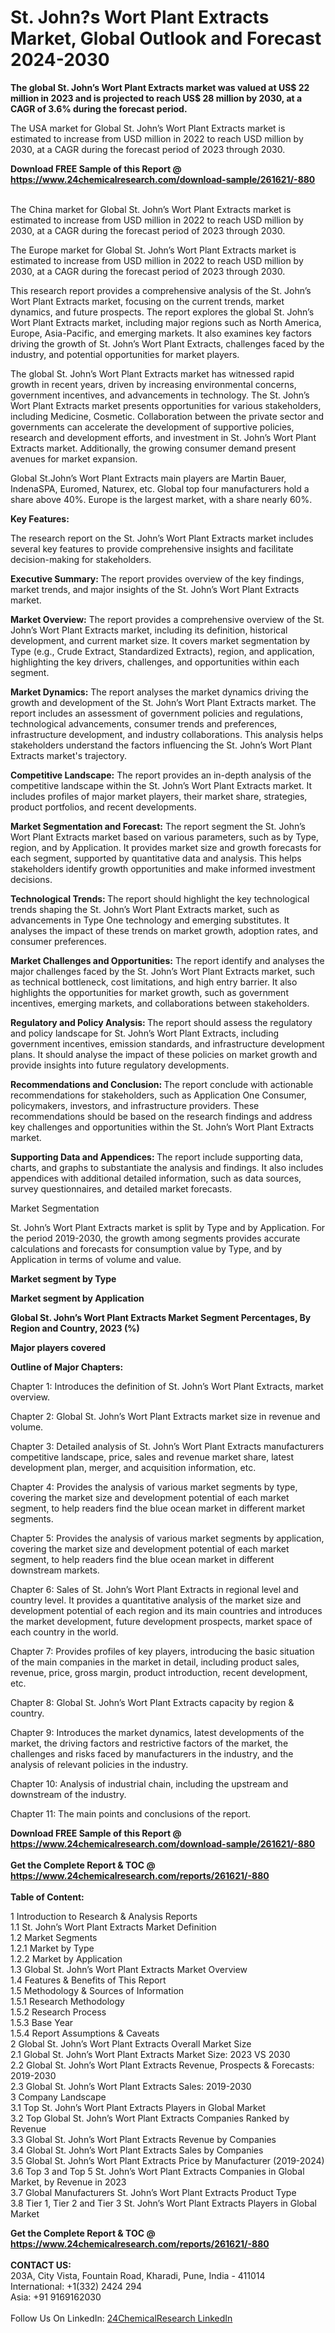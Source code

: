 <h1>St. John?s Wort Plant Extracts Market, Global Outlook and Forecast 2024-2030</h1><p><strong>The global St. John’s Wort Plant Extracts market was valued at US$ 22 million in 2023 and is projected to reach US$ 28 million by 2030, at a CAGR of 3.6% during the forecast period.</strong></p><p>
</p><p>The USA market for Global St. John’s Wort Plant Extracts market is estimated to increase from USD million in 2022 to reach USD million by 2030, at a CAGR during the forecast period of 2023 through 2030.</p><div><b>Download FREE Sample of this Report @ 
            <a href="https://www.24chemicalresearch.com/download-sample/261621/-880">
            https://www.24chemicalresearch.com/download-sample/261621/-880</a></b></div><br><p>
</p><p>The China market for Global St. John’s Wort Plant Extracts market is estimated to increase from USD million in 2022 to reach USD million by 2030, at a CAGR during the forecast period of 2023 through 2030.</p><p>
</p><p>The Europe market for Global St. John’s Wort Plant Extracts market is estimated to increase from USD million in 2022 to reach USD million by 2030, at a CAGR during the forecast period of 2023 through 2030.</p><p>
</p><p>This research report provides a comprehensive analysis of the St. John’s Wort Plant Extracts market, focusing on the current trends, market dynamics, and future prospects. The report explores the global St. John’s Wort Plant Extracts market, including major regions such as North America, Europe, Asia-Pacific, and emerging markets. It also examines key factors driving the growth of St. John’s Wort Plant Extracts, challenges faced by the industry, and potential opportunities for market players.</p><p>
The global St. John’s Wort Plant Extracts market has witnessed rapid growth in recent years, driven by increasing environmental concerns, government incentives, and advancements in technology. The St. John’s Wort Plant Extracts market presents opportunities for various stakeholders, including Medicine, Cosmetic. Collaboration between the private sector and governments can accelerate the development of supportive policies, research and development efforts, and investment in St. John’s Wort Plant Extracts market. Additionally, the growing consumer demand present avenues for market expansion.</p><p>
Global St.John’s Wort Plant Extracts main players are Martin Bauer, IndenaSPA, Euromed, Naturex, etc. Global top four manufacturers hold a share above 40%. Europe is the largest market, with a share nearly 60%.</p><p>
<strong>Key Features:</strong></p><p>
The research report on the St. John’s Wort Plant Extracts market includes several key features to provide comprehensive insights and facilitate decision-making for stakeholders.</p><p>
<strong>Executive Summary: </strong>The report provides overview of the key findings, market trends, and major insights of the St. John’s Wort Plant Extracts market.</p><p>
<strong>Market Overview:</strong> The report provides a comprehensive overview of the St. John’s Wort Plant Extracts market, including its definition, historical development, and current market size. It covers market segmentation by Type (e.g., Crude Extract, Standardized Extracts), region, and application, highlighting the key drivers, challenges, and opportunities within each segment.</p><p>
<strong>Market Dynamics:</strong> The report analyses the market dynamics driving the growth and development of the St. John’s Wort Plant Extracts market. The report includes an assessment of government policies and regulations, technological advancements, consumer trends and preferences, infrastructure development, and industry collaborations. This analysis helps stakeholders understand the factors influencing the St. John’s Wort Plant Extracts market's trajectory.</p><p>
<strong>Competitive Landscape:</strong> The report provides an in-depth analysis of the competitive landscape within the St. John’s Wort Plant Extracts market. It includes profiles of major market players, their market share, strategies, product portfolios, and recent developments.</p><p>
<strong>Market Segmentation and Forecast:</strong> The report segment the St. John’s Wort Plant Extracts market based on various parameters, such as by Type, region, and by Application. It provides market size and growth forecasts for each segment, supported by quantitative data and analysis. This helps stakeholders identify growth opportunities and make informed investment decisions.</p><p>
<strong>Technological Trends: </strong>The report should highlight the key technological trends shaping the St. John’s Wort Plant Extracts market, such as advancements in Type One technology and emerging substitutes. It analyses the impact of these trends on market growth, adoption rates, and consumer preferences.</p><p>
<strong>Market Challenges and Opportunities:</strong> The report identify and analyses the major challenges faced by the St. John’s Wort Plant Extracts market, such as technical bottleneck, cost limitations, and high entry barrier. It also highlights the opportunities for market growth, such as government incentives, emerging markets, and collaborations between stakeholders.</p><p>
<strong>Regulatory and Policy Analysis: </strong>The report should assess the regulatory and policy landscape for St. John’s Wort Plant Extracts, including government incentives, emission standards, and infrastructure development plans. It should analyse the impact of these policies on market growth and provide insights into future regulatory developments.</p><p>
<strong>Recommendations and Conclusion: </strong>The report conclude with actionable recommendations for stakeholders, such as Application One Consumer, policymakers, investors, and infrastructure providers. These recommendations should be based on the research findings and address key challenges and opportunities within the St. John’s Wort Plant Extracts market.</p><p>
<strong>Supporting Data and Appendices: </strong>The report include supporting data, charts, and graphs to substantiate the analysis and findings. It also includes appendices with additional detailed information, such as data sources, survey questionnaires, and detailed market forecasts.</p><p>
Market Segmentation</p><p>
St. John’s Wort Plant Extracts market is split by Type and by Application. For the period 2019-2030, the growth among segments provides accurate calculations and forecasts for consumption value by Type, and by Application in terms of volume and value.</p><p>
<strong>Market segment by Type</strong></p><p>
</p><p>
</p><p><strong>Market segment by Application</strong></p><p>
</p><p>
</p><p><strong>Global St. John’s Wort Plant Extracts Market Segment Percentages, By Region and Country, 2023 (%)</strong></p><p>
</p><p>
</p><p></p><p>
</p><p><strong>Major players covered</strong></p><p>
</p><p>
</p><p><strong>Outline of Major Chapters:</strong></p><p>
Chapter 1: Introduces the definition of St. John’s Wort Plant Extracts, market overview.</p><p>
Chapter 2: Global St. John’s Wort Plant Extracts market size in revenue and volume.</p><p>
Chapter 3: Detailed analysis of St. John’s Wort Plant Extracts manufacturers competitive landscape, price, sales and revenue market share, latest development plan, merger, and acquisition information, etc.</p><p>
Chapter 4: Provides the analysis of various market segments by type, covering the market size and development potential of each market segment, to help readers find the blue ocean market in different market segments.</p><p>
Chapter 5: Provides the analysis of various market segments by application, covering the market size and development potential of each market segment, to help readers find the blue ocean market in different downstream markets.</p><p>
Chapter 6: Sales of St. John’s Wort Plant Extracts in regional level and country level. It provides a quantitative analysis of the market size and development potential of each region and its main countries and introduces the market development, future development prospects, market space of each country in the world.</p><p>
Chapter 7: Provides profiles of key players, introducing the basic situation of the main companies in the market in detail, including product sales, revenue, price, gross margin, product introduction, recent development, etc.</p><p>
Chapter 8: Global St. John’s Wort Plant Extracts capacity by region &amp; country.</p><p>
Chapter 9: Introduces the market dynamics, latest developments of the market, the driving factors and restrictive factors of the market, the challenges and risks faced by manufacturers in the industry, and the analysis of relevant policies in the industry.</p><p>
Chapter 10: Analysis of industrial chain, including the upstream and downstream of the industry.</p><p>
Chapter 11: The main points and conclusions of the report.</p><div><b>Download FREE Sample of this Report @ 
            <a href="https://www.24chemicalresearch.com/download-sample/261621/-880">
            https://www.24chemicalresearch.com/download-sample/261621/-880</a></b></div><br><div><b>Get the Complete Report & TOC @ 
            <a href="https://www.24chemicalresearch.com/reports/261621/-880">
            https://www.24chemicalresearch.com/reports/261621/-880</a></b></div><br>
            <b>Table of Content:</b><p>1 Introduction to Research & Analysis Reports<br />
    1.1 St. John&#146;s Wort Plant Extracts Market Definition<br />
    1.2 Market Segments<br />
        1.2.1 Market by Type<br />
        1.2.2 Market by Application<br />
    1.3 Global St. John&#146;s Wort Plant Extracts Market Overview<br />
    1.4 Features & Benefits of This Report<br />
    1.5 Methodology & Sources of Information<br />
        1.5.1 Research Methodology<br />
        1.5.2 Research Process<br />
        1.5.3 Base Year<br />
        1.5.4 Report Assumptions & Caveats<br />
2 Global St. John&#146;s Wort Plant Extracts Overall Market Size<br />
    2.1 Global St. John&#146;s Wort Plant Extracts Market Size: 2023 VS 2030<br />
    2.2 Global St. John&#146;s Wort Plant Extracts Revenue, Prospects & Forecasts: 2019-2030<br />
    2.3 Global St. John&#146;s Wort Plant Extracts Sales: 2019-2030<br />
3 Company Landscape<br />
    3.1 Top St. John&#146;s Wort Plant Extracts Players in Global Market<br />
    3.2 Top Global St. John&#146;s Wort Plant Extracts Companies Ranked by Revenue<br />
    3.3 Global St. John&#146;s Wort Plant Extracts Revenue by Companies<br />
    3.4 Global St. John&#146;s Wort Plant Extracts Sales by Companies<br />
    3.5 Global St. John&#146;s Wort Plant Extracts Price by Manufacturer (2019-2024)<br />
    3.6 Top 3 and Top 5 St. John&#146;s Wort Plant Extracts Companies in Global Market, by Revenue in 2023<br />
    3.7 Global Manufacturers St. John&#146;s Wort Plant Extracts Product Type<br />
    3.8 Tier 1, Tier 2 and Tier 3 St. John&#146;s Wort Plant Extracts Players in Global Market<br />
    </p><div><b>Get the Complete Report & TOC @ 
            <a href="https://www.24chemicalresearch.com/reports/261621/-880">
            https://www.24chemicalresearch.com/reports/261621/-880</a></b></div><br><b>CONTACT US:</b><br>
            203A, City Vista, Fountain Road, Kharadi, Pune, India - 411014<br>
            International: +1(332) 2424 294<br>
            Asia: +91 9169162030 <br><br>
            Follow Us On LinkedIn: <a href="https://www.linkedin.com/company/24chemicalresearch/">24ChemicalResearch LinkedIn</a>
